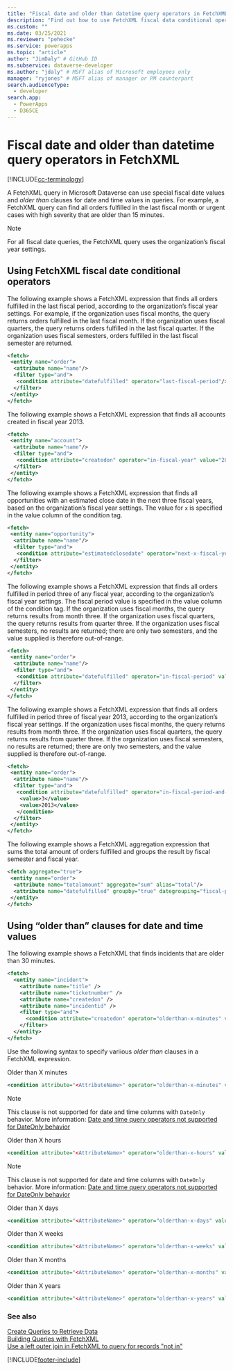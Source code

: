 ```yaml
---
title: "Fiscal date and older than datetime query operators in FetchXML (Microsoft Dataverse) | Microsoft Docs" # Intent and product brand in a unique string of 43-59 chars including spaces
description: "Find out how to use FetchXML fiscal data conditional operators and &quot;older than&quot; clauses for date and time values." # 115-145 characters including spaces. This abstract displays in the search result.
ms.custom: ""
ms.date: 03/25/2021
ms.reviewer: "pehecke"
ms.service: powerapps
ms.topic: "article"
author: "JimDaly" # GitHub ID
ms.subservice: dataverse-developer
ms.author: "jdaly" # MSFT alias of Microsoft employees only
manager: "ryjones" # MSFT alias of manager or PM counterpart
search.audienceType: 
  - developer
search.app: 
  - PowerApps
  - D365CE
---
```


# Fiscal date and older than datetime query operators in FetchXML

[!INCLUDE[cc-terminology](includes/cc-terminology.md)]

A FetchXML query in Microsoft Dataverse can use special fiscal date values and *older than* clauses for date and time values in queries. For example, a FetchXML query can find all orders fulfilled in the last fiscal month or urgent cases with high severity that are older than 15 minutes.  
  
> [!NOTE]
> For all fiscal date queries, the FetchXML query uses the organization’s fiscal year settings.  
  
<a name="FiscalDate"></a>

## Using FetchXML fiscal date conditional operators

 The following example shows a FetchXML expression that finds all orders fulfilled in the last fiscal period, according to the organization’s fiscal year settings. For example, if the organization uses fiscal months, the query returns orders fulfilled in the last fiscal month. If the organization uses fiscal quarters, the query returns orders fulfilled in the last fiscal quarter. If the organization uses fiscal semesters, orders fulfilled in the last fiscal semester are returned.  
  
```xml  
<fetch>  
 <entity name="order">  
  <attribute name="name"/>  
  <filter type="and">  
   <condition attribute="datefulfilled" operator="last-fiscal-period"/>  
  </filter>  
 </entity>  
</fetch>  
```  
  
 The following example shows a FetchXML expression that finds all accounts created in fiscal year 2013.  
  
```xml  
<fetch>  
 <entity name="account">  
  <attribute name="name"/>  
  <filter type="and">  
   <condition attribute="createdon" operator="in-fiscal-year" value="2013"/>  
  </filter>  
 </entity>  
</fetch>  
```  
  
 The following example shows a FetchXML expression that finds all opportunities with an estimated close date in the next three fiscal years, based on the organization’s fiscal year settings. The value for `x` is specified in the value column of the condition tag.  
  
```xml  
<fetch>  
 <entity name="opportunity">  
  <attribute name="name"/>  
  <filter type="and">  
   <condition attribute="estimatedclosedate" operator="next-x-fiscal-years" value="3"/>  
  </filter>  
 </entity>  
</fetch>  
```  
  
 The following example shows a FetchXML expression that finds all orders fulfilled in period three of any fiscal year, according to the organization’s fiscal year settings. The fiscal period value is specified in the value column of the condition tag. If the organization uses fiscal months, the query returns results from month three. If the organization uses fiscal quarters, the query returns results from quarter three. If the organization uses fiscal semesters, no results are returned; there are only two semesters, and the value supplied is therefore out-of-range.  
  
```xml  
<fetch>  
 <entity name="order">  
  <attribute name="name"/>  
  <filter type="and">  
   <condition attribute="datefulfilled" operator="in-fiscal-period" value="3"/>  
  </filter>  
 </entity>  
</fetch>  
```  
  
 The following example shows a FetchXML expression that finds all orders fulfilled in period three of fiscal year 2013, according to the organization’s fiscal year settings. If the organization uses fiscal months, the query returns results from month three. If the organization uses fiscal quarters, the query returns results from quarter three. If the organization uses fiscal semesters, no results are returned; there are only two semesters, and the value supplied is therefore out-of-range.  
  
```xml  
<fetch>  
 <entity name="order">  
  <attribute name="name"/>  
  <filter type="and">  
   <condition attribute="datefulfilled" operator="in-fiscal-period-and-year">  
    <value>3</value>  
    <value>2013</value>  
   </condition>  
  </filter>  
 </entity>  
</fetch>  
```  
  
 The following example shows a FetchXML aggregation expression that sums the total amount of orders fulfilled and groups the result by fiscal semester and fiscal year.  
  
```xml  
<fetch aggregate="true">  
 <entity name="order">  
  <attribute name="totalamount" aggregate="sum" alias="total"/>  
  <attribute name="datefulfilled" groupby="true" dategrouping="fiscal-period"/>  
 </entity>  
</fetch>  
```  
  
<a name="OlderThan"></a>   
## Using “older than” clauses for date and time values  
 The following example shows a FetchXML that finds incidents that are older than 30 minutes.  
  
```xml  
<fetch>  
  <entity name="incident">  
    <attribute name="title" />  
    <attribute name="ticketnumber" />  
    <attribute name="createdon" />  
    <attribute name="incidentid" />  
    <filter type="and">  
      <condition attribute="createdon" operator="olderthan-x-minutes" value="30" />  
    </filter>  
  </entity>  
</fetch>  
```  
  
 Use the following syntax to specify variious *older than* clauses in a FetchXML expression.  
  
 Older than X minutes  
 ```xml  
<condition attribute="<AttributeName>" operator="olderthan-x-minutes" value="<VALUE>" />  
```  
  
> [!NOTE]
> This clause is not supported for date and time columns with `DateOnly` behavior. More information: [Date and time query operators not supported for DateOnly behavior](/dynamics365/customer-engagement/developer/behavior-format-date-time-attribute#date-and-time-query-operators-not-supported-for-dateonly-behavior)
  
 Older than X hours  
 ```xml  
<condition attribute="<AttributeName>" operator="olderthan-x-hours" value="<VALUE>" />  
```  
  
> [!NOTE]
>  This clause is not supported for date and time columns with `DateOnly` behavior. More information: [Date and time query operators not supported for DateOnly behavior](/dynamics365/customer-engagement/developer/behavior-format-date-time-attribute#date-and-time-query-operators-not-supported-for-dateonly-behavior)  
  
 Older than X days  
 ```xml  
<condition attribute="<AttributeName>" operator="olderthan-x-days" value="<VALUE>" />  
```  
  
 Older than X weeks  
 ```xml  
<condition attribute="<AttributeName>" operator="olderthan-x-weeks" value="<VALUE>" />  
```  
  
 Older than X months  
 ```xml  
<condition attribute="<AttributeName>" operator="olderthan-x-months" value="<VALUE>" />  
```  
  
 Older than X years  
 ```xml  
<condition attribute="<AttributeName>" operator="olderthan-x-years" value="<VALUE>" />  
```

### See also  
 [Create Queries to Retrieve Data](/dynamics365/customer-engagement/developer/org-service/retrieve-data-queries-sdk-assemblies)   
 [Building Queries with FetchXML](/dynamics365/customer-engagement/developer/org-service/build-queries-fetchxml)   
 [Use a left outer join in FetchXML to query for records "not in"](/dynamics365/customer-engagement/developer/use-left-outer-join-fetchxml-query-records-not-in)


[!INCLUDE[footer-include](../../includes/footer-banner.md)]